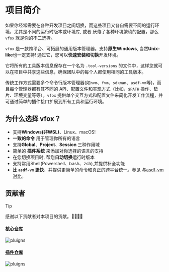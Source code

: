 # 项目简介

如果你经常需要在各种开发项目之间切换，而这些项目又各自需要不同的运行环境，尤其是不同的运行时版本或环境库, 或者
厌倦了各种环境繁琐的配置，那么 `vfox` 就是你的不二选择。

`vfox` 是一款跨平台、可拓展的通用版本管理器。支持**原生Windows**, 当然**Unix-like**也一定支持! 通过它，您可以**快速安装和切换**开发环境。

它将所有的工具版本信息保存在一个名为 `.tool-versions` 的文件中，这样您就可以在项目中共享这些信息，确保团队中的每个人都使用相同的工具版本。

传统工作方式需要多个命令行版本管理器(如`nvm`、`fvm`、`sdkman`、`asdf-vm`等)，而且每个管理器都有其不同的
API、配置文件和实现方式（比如，`$PATH`
操作、垫片、环境变量等等）。`vfox` 提供单个交互方式和配置文件来简化开发工作流程，并可通过简单的插件接口扩展到所有工具和运行环境。

## 为什么选择 vfox？

- 支持**Windows(非WSL)**、Linux、macOS!
- **一致的命令** 用于管理你所有的语言
- 支持**Global**、**Project**、**Session** 三种作用域
- 简单的 **插件系统** 来添加对你选择的语言的支持
- 在您切换项目时, 帮您**自动切换**运行时版本
- 支持常用Shell(Powershell、bash、zsh),并提供补全功能
- **比 `asdf-vm` 更快**，并提供更简单的命令和真正的跨平台统一。参见 [与asdf-vm对比](../misc/vs-asdf.md)。

## 贡献者

> [!TIP]
> 感谢以下贡献者对本项目的贡献。🎉🎉🙏🙏

#### [核心仓库](https://github.com/version-fox/vfox)

![pluigns](https://contrib.rocks/image?repo=version-fox/vfox)

#### [插件仓库](https://github.com/version-fox/version-fox-plugins)

![pluigns](https://contrib.rocks/image?repo=version-fox/version-fox-plugins)
